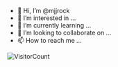 - 👋 Hi, I’m @mjjrock
- 👀 I’m interested in ...
- 🌱 I’m currently learning ...
- 💞️ I’m looking to collaborate on ...
- 📫 How to reach me ...

<!---
mjjrock/mjjrock is a ✨ special ✨ repository because its `README.md` (this file) appears on your GitHub profile.
You can click the Preview link to take a look at your changes.


![Vatana's Github stats](https://github-readme-stats.vercel.app/api?username=mjjrock&show_icons=true)
--->

![VisitorCount](https://profile-counter.glitch.me/mjjrock/count.svg)
